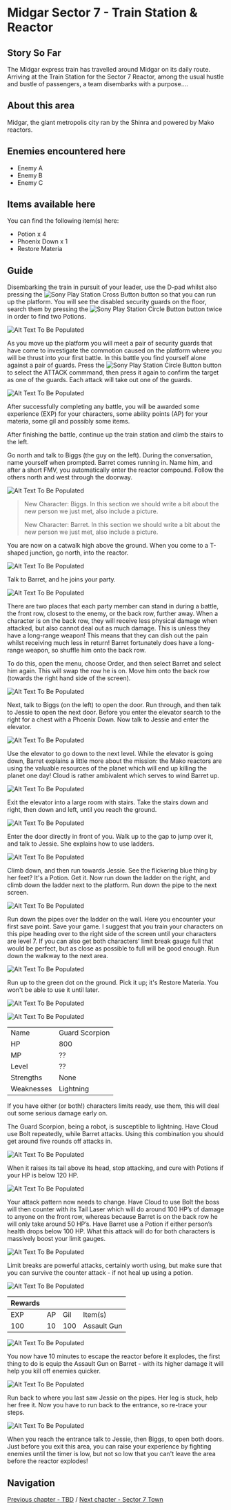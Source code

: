 #  Midgar Sector 7 - Train Station & Reactor


## Story So Far

The Midgar express train has travelled around Midgar on its daily route. Arriving at the Train Station for the Sector 7 Reactor, among the usual hustle and bustle of passengers, a team disembarks with a purpose....

## About this area

Midgar, the giant metropolis city ran by the Shinra and powered by Mako reactors.

## Enemies encountered here

- Enemy A
- Enemy B
- Enemy C

## Items available here

You can find the following item(s) here:

- Potion x 4
- Phoenix Down x 1
- Restore Materia

## Guide

Disembarking the train in pursuit of your leader, use the D-pad whilst also pressing the ![Sony Play Station Cross Button](../general-assets/sony-playstation-cross.png) button so that you can run up the platform. You will see the disabled security guards on the floor, search them by pressing the ![Sony Play Station Circle Button](../general-assets/sony-playstation-circle.png) button twice in order to find two Potions.

![Alt Text To Be Populated](../walkthrough-assets/ch01_01.jpg) 

As you move up the platform you will meet a pair of security guards that have come to investigate the commotion caused on the platform where you will be thrust into your first battle. In this battle you find yourself alone against a pair of guards. Press the ![Sony Play Station Circle Button](../general-assets/sony-playstation-circle.png) button to select the ATTACK commmand, then press it again to confirm the target as one of the guards. Each attack will take out one of the guards.

![Alt Text To Be Populated](../walkthrough-assets/ch01_02.jpg) 

After successfully completing any battle, you will be awarded some experience (EXP) for your characters, some ability points (AP) for your materia, some gil and possibly some items.

After finishing the battle, continue up the train station and climb the stairs to the left.

Go north and talk to Biggs (the guy on the left). During the conversation, name yourself when prompted. Barret comes running in. Name him, and after a short FMV, you automatically enter the reactor compound. Follow the others north and west through the doorway.

![Alt Text To Be Populated](../walkthrough-assets/ch01_03.jpg) 

> New Character: Biggs. 
> In this section we should write a bit about the new person we just met, also include a picture.
>
> New Character: Barret. 
> In this section we should write a bit about the new person we just met, also include a picture.

You are now on a catwalk high above the ground. When you come to a T-shaped junction, go north, into the reactor. 

![Alt Text To Be Populated](../walkthrough-assets/ch01_04.jpg) 

Talk to Barret, and he joins your party.

![Alt Text To Be Populated](../walkthrough-assets/ch01_05.jpg) 

There are two places that each party member can stand in during a battle, the front row, closest to the enemy, or the back row, further away. When a character is on the back row, they will receive less physical damage when attacked, but also cannot deal out as much damage. This is unless they have a long-range weapon! This means that they can dish out the pain whilst receiving much less in return! Barret fortunately does have a long-range weapon, so shuffle him onto the back row.


To do this, open the menu, choose Order, and then select Barret and select him again. This will swap the row he is on. Move him onto the back row (towards the right hand side of the screen).

![Alt Text To Be Populated](../walkthrough-assets/ch01_06.png) 

Next, talk to Biggs (on the left) to open the door. Run through, and then talk to Jessie to open the next door. Before you enter the elevator search to the right for a chest with a Phoenix Down. Now talk to Jessie and enter the elevator.

![Alt Text To Be Populated](../walkthrough-assets/ch01_07.jpg) 

Use the elevator to go down to the next level. While the elevator is going down, Barret explains a little more about the mission: the Mako reactors are using the valuable resources of the planet which will end up killing the planet one day! Cloud is rather ambivalent which serves to wind Barret up.

![Alt Text To Be Populated](../walkthrough-assets/ch01_08.jpg) 

Exit the elevator into a large room with stairs. Take the stairs down and right, then down and left, until you reach the ground.

![Alt Text To Be Populated](../walkthrough-assets/ch01_09.jpg) 

Enter the door directly in front of you. Walk up to the gap to jump over it, and talk to Jessie. She explains how to use ladders.

![Alt Text To Be Populated](../walkthrough-assets/ch01_10.jpg) 


Climb down, and then run towards Jessie. See the flickering blue thing by her feet? It's a Potion. Get it. Now run down the ladder on the right, and climb down the ladder next to the platform. Run down the pipe to the next screen.

![Alt Text To Be Populated](../walkthrough-assets/ch01_11.jpg) 

Run down the pipes over the ladder on the wall. Here you encounter your first save point. Save your game. I suggest that you train your characters on this pipe heading over to the right side of the screen until your characters are level 7. If you can also get both characters’ limit break gauge full that would be perfect, but as close as possible to full will be good enough. Run down the walkway to the next area.

![Alt Text To Be Populated](../walkthrough-assets/ch01_12.jpg) 


Run up to the green dot on the ground. Pick it up; it's Restore Materia. You won't be able to use it until later.

![Alt Text To Be Populated](../walkthrough-assets/ch01_13.jpg) 

![Alt Text To Be Populated](../general-assets/boss-banner.png) 

|   |   |
|---|---|
| Name  | Guard Scorpion  |
| HP  | 800  |
| MP  | ??  |
| Level  | ??  |
| Strengths  | None  |
| Weaknesses  | Lightning  |

If you have either (or both!) characters limits ready, use them, this will deal out some serious damage early on.


The Guard Scorpion, being a robot, is susceptible to lightning. Have Cloud use Bolt repeatedly, while Barret attacks. Using this combination you should get around five rounds off attacks in.

![Alt Text To Be Populated](../walkthrough-assets/ch01_14.png) 

When it raises its tail above its head, stop attacking, and cure with Potions if your HP is below 120 HP.

![Alt Text To Be Populated](../walkthrough-assets/ch01_15.png) 

Your attack pattern now needs to change. Have Cloud to use Bolt the boss will then counter with its Tail Laser which will do around 100 HP’s of damage to anyone on the front row, whereas because Barret is on the back row he will only take around 50 HP’s. Have Barret use a Potion if either person’s health drops below 100 HP. What this attack will do for both characters is massively boost your limit gauges.


![Alt Text To Be Populated](../walkthrough-assets/ch01_16.png) 

Limit breaks are powerful attacks, certainly worth using, but make sure that you can survive the counter attack - if not heal up using a potion.

![Alt Text To Be Populated](../walkthrough-assets/ch01_17.png) 

| Rewards  |   |   |   |
|---|---|---|---|
| EXP  | AP  | Gil  | Item(s)  |
| 100  | 10  | 100  | Assault Gun  |

![Alt Text To Be Populated](../general-assets/boss-banner.png) 

You now have 10 minutes to escape the reactor before it explodes, the first thing to do is equip the Assault Gun on Barret - with its higher damage it will help you kill off enemies quicker.

![Alt Text To Be Populated](../walkthrough-assets/ch01_18.png) 

Run back to where you last saw Jessie on the pipes. Her leg is stuck, help her free it. Now you have to run back to the entrance, so re-trace your steps.

![Alt Text To Be Populated](../walkthrough-assets/ch01_20.jpg) 

When you reach the entrance talk to Jessie, then Biggs, to open both doors. Just before you exit this area, you can raise your experience by fighting enemies until the timer is low, but not so low that you can't leave the area before the reactor explodes! 


## Navigation
[Previous chapter - TBD](/chapter_00.md) / [Next chapter - Sector 7 Town](/chapter-02-sector-7-town.md)
